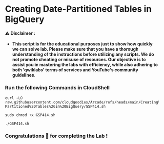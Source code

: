 #  Creating Date-Partitioned Tables in BigQuery


#### ⚠️ Disclaimer :
- **This script is for the educational purposes just to show how quickly we can solve lab. Please make sure that you have a thorough understanding of the instructions before utilizing any scripts. We do not promote cheating or  misuse of resources. Our objective is to assist you in mastering the labs with efficiency, while also adhering to both 'qwiklabs' terms of services and YouTube's community guidelines.**

### Run the following Commands in CloudShell 

```
curl -LO raw.githubusercontent.com/cloudgoodies/Arcade/refs/heads/main/Creating%20Date-Partitioned%20Tables%20in%20BigQuery/GSP414.sh

sudo chmod +x GSP414.sh

./GSP414.sh
```

### Congratulations 🎉 for completing the Lab !
